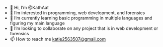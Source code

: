 - 👋 Hi, I’m @KathAat
- 👀 I’m interested in programming, web development, and forensics
- 🌱 I’m currently learning basic programming in multiple languages and figuring my main language
- 💞️ I’m looking to collaborate on any project that is in web development or forensics
- 📫 How to reach me katie2563507@gmail.com

<!---
KathAat/KathAat is a ✨ special ✨ repository because its `README.md` (this file) appears on your GitHub profile.
You can click the Preview link to take a look at your changes.
--->
